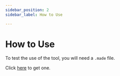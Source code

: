 ```yaml
---
sidebar_position: 2
sidebar_label: How to Use

---
```


# How to Use

To test the use of the tool, you will need a `.made` file.

Click [here](../example.made) to get one.
